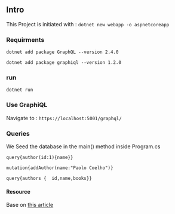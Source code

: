 ## Intro 
This Project is initiated with :
`dotnet new webapp -o aspnetcoreapp`

### Requirments

`dotnet add package GraphQL --version 2.4.0`

`dotnet add package graphiql --version 1.2.0`

### run

`dotnet run`

### Use GraphiQL

Navigate to :
`https://localhost:5001/graphql/`

### Queries
We Seed the database in the main() method inside Program.cs

`query{author(id:1){name}}`

`mutation{addAuthor(name:"Paolo Coelho")}`

```query{authors {  id,name,books}}```

#### Resource
Base on [this article](https://dev.to/dotnet/how-you-can-build-a-web-api-using-graphql-net-core-and-entity-framework-1ago)